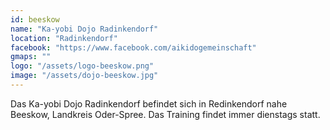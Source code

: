 ```yaml
---
id: beeskow
name: "Ka-yobi Dojo Radinkendorf"
location: "Radinkendorf"
facebook: "https://www.facebook.com/aikidogemeinschaft"
gmaps: ""
logo: "/assets/logo-beeskow.png"
image: "/assets/dojo-beeskow.jpg"
---
```

Das Ka-yobi Dojo Radinkendorf befindet sich in Redinkendorf nahe Beeskow, Landkreis Oder-Spree. Das Training findet immer dienstags statt.